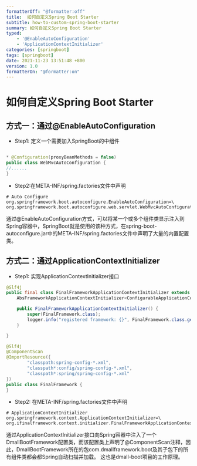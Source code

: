 ```yaml
---
formatterOff: "@formatter:off"
title:  如何自定义Spring Boot Starter
subtitle: how-to-custom-spring-boot-starter 
summary: 如何自定义Spring Boot Starter
typed:
    - '@EnableAutoConfiguration'
    - 'ApplicationContextInitializer'
categories: [springboot] 
tags: [springboot] 
date: 2021-11-23 13:51:48 +800 
version: 1.0
formatterOn: "@formatter:on"
---
```


# 如何自定义Spring Boot Starter

## 方式一：通过@EnableAutoConfiguration
* Step1: 定义一个需要加入SpringBoot的中组件
```java

* @Configuration(proxyBeanMethods = false)
public class WebMvcAutoConfiguration {
//......
}
```

* Step2:在META-INF/spring.factories文件中声明
```properties
# Auto Configure
org.springframework.boot.autoconfigure.EnableAutoConfiguration=\
org.springframework.boot.autoconfigure.web.servlet.WebMvcAutoConfiguration
```

通过@EnableAutoConfiguration方式，可以将某一个或多个组件类显示注入到Spring容器中，SpringBoot就是使用的该种方式，在spring-boot-autoconfigure.jar中的META-INF/spring.factories文件中声明了大量的内置配置类。

## 方式二：通过ApplicationContextInitializer

* Step1: 实现ApplicationContextInitializer接口

```java
@Slf4j
public final class FinalFrameworkApplicationContextInitializer extends
    AbsFrameworkApplicationContextInitializer<ConfigurableApplicationContext> {

    public FinalFrameworkApplicationContextInitializer() {
        super(FinalFramework.class);
        logger.info("registered framework: {}", FinalFramework.class.getSimpleName());
    }

}
```

```java
@Slf4j
@ComponentScan
@ImportResource({
        "classpath:spring-config-*.xml",
        "classpath*:config/spring-config-*.xml",
        "classpath*:spring/spring-config-*.xml"
})
public class FinalFramework {
}
```

* Step2: 在META-INF/spring.factories文件中声明
```properties
# ApplicationContextInitializer
org.springframework.context.ApplicationContextInitializer=\
org.ifinalframework.context.initializer.FinalFrameworkApplicationContextInitializer,\
```

通过ApplicationContextInitializer接口向Spring容器中注入了一个DmallBootFramework配置类，而该配置类上声明了@ComponentScan注释，因此，DmallBootFramework所在的包com.dmallframework.boot及其子包下的所有组件类都会都Spring自动扫描并加载。
这也是dmall-boot项目的工作原理。

